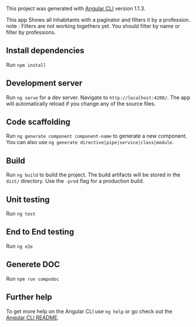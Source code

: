 
This project was generated with [Angular CLI](https://github.com/angular/angular-cli) version 1.1.3.

This app Shows all inhabitants with a paginator and filters it by a profession.
note : Filters are not working togethers yet. You should filter by name or filter by professions.

## Install dependencies
Run `npm install`

## Development server

Run `ng serve` for a dev server. Navigate to `http://localhost:4200/`. The app will automatically reload if you change any of the source files.

## Code scaffolding

Run `ng generate component component-name` to generate a new component. You can also use `ng generate directive|pipe|service|class|module`.

## Build

Run `ng build` to build the project. The build artifacts will be stored in the `dist/` directory. Use the `-prod` flag for a production build.

## Unit testing

Run `ng test`

## End to End testing

Run `ng e2e`

## Generete DOC

Run `npm run compodoc`


## Further help

To get more help on the Angular CLI use `ng help` or go check out the [Angular CLI README](https://github.com/angular/angular-cli/blob/master/README.md).
